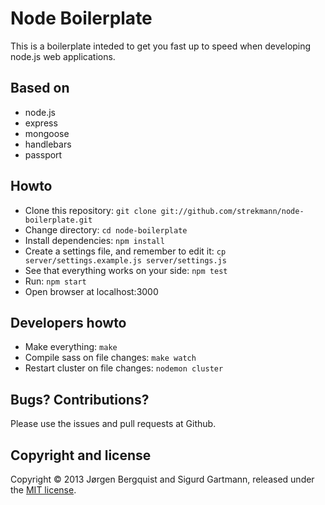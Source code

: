 Node Boilerplate
================

This is a boilerplate inteded to get you fast up to speed when developing node.js web applications.

Based on
--------

* node.js
* express
* mongoose
* handlebars
* passport

Howto
-----

* Clone this repository: ``git clone git://github.com/strekmann/node-boilerplate.git``
* Change directory: ``cd node-boilerplate``
* Install dependencies: ``npm install``
* Create a settings file, and remember to edit it: ``cp server/settings.example.js server/settings.js``
* See that everything works on your side: ``npm test``
* Run: ``npm start``
* Open browser at localhost:3000

Developers howto
----------------

* Make everything: ``make``
* Compile sass on file changes: ``make watch``
* Restart cluster on file changes: ``nodemon cluster``

Bugs? Contributions?
--------------------

Please use the issues and pull requests at Github.

Copyright and license
---------------------
Copyright © 2013 Jørgen Bergquist and Sigurd Gartmann, released under the [MIT license](https://github.com/strekmann/node-boilerplate/blob/master/LICENSE).
